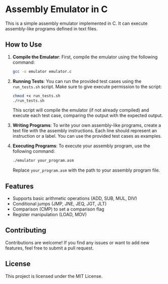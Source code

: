 # Assembly Emulator in C

This is a simple assembly emulator implemented in C. It can execute assembly-like programs defined in text files.

## How to Use

1. **Compile the Emulator**: First, compile the emulator using the following command:

    ```bash
    gcc -o emulator emulator.c
    ```

2. **Running Tests**: You can run the provided test cases using the `run_tests.sh` script. Make sure to give execute permission to the script:

    ```bash
    chmod +x run_tests.sh
    ./run_tests.sh
    ```

    This script will compile the emulator (if not already compiled) and execute each test case, comparing the output with the expected output.

3. **Writing Programs**: To write your own assembly-like programs, create a text file with the assembly instructions. Each line should represent an instruction or a label. You can use the provided test cases as examples.

4. **Executing Programs**: To execute your assembly program, use the following command:

    ```bash
    ./emulator your_program.asm
    ```

    Replace `your_program.asm` with the path to your assembly program file.

## Features

- Supports basic arithmetic operations (ADD, SUB, MUL, DIV)
- Conditional jumps (JMP, JNE, JEQ, JGT, JLT)
- Comparison (CMP) to set a comparison flag
- Register manipulation (LOAD, MOV)

## Contributing

Contributions are welcome! If you find any issues or want to add new features, feel free to submit a pull request.

## License

This project is licensed under the MIT License.
